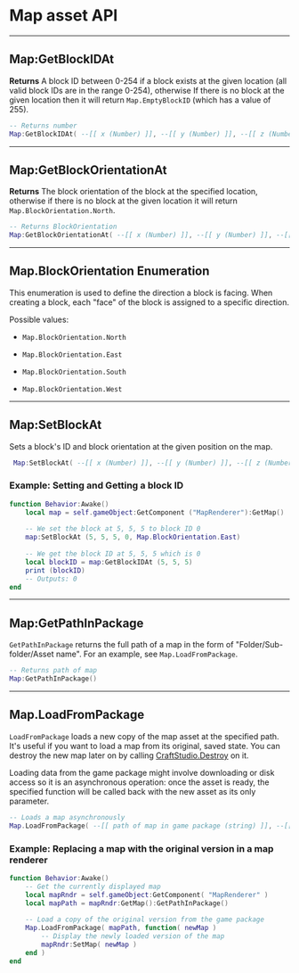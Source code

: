 # Map asset API

----
## Map:GetBlockIDAt
**Returns** A block ID between 0-254 if a block exists at the given location (all valid block IDs are in the range 0-254), otherwise If there is no block at the given location then it will return ```Map.EmptyBlockID``` (which has a value of 255).

```lua
-- Returns number
Map:GetBlockIDAt( --[[ x (Number) ]], --[[ y (Number) ]], --[[ z (Number) ]] )
```

----
## Map:GetBlockOrientationAt
**Returns** The block orientation of the block at the specified location, otherwise if there is no block at the given location it will return ```Map.BlockOrientation.North```.

```lua
-- Returns BlockOrientation
Map:GetBlockOrientationAt( --[[ x (Number) ]], --[[ y (Number) ]], --[[ z (Number) ]] )
```

----
## Map.BlockOrientation Enumeration
This enumeration is used to define the direction a block is facing. When creating a block, each "face" of the block is assigned to a specific direction.

Possible values:

* ```Map.BlockOrientation.North```

* ```Map.BlockOrientation.East```

* ```Map.BlockOrientation.South```

* ```Map.BlockOrientation.West```

----
## Map:SetBlockAt
Sets a block's ID and block orientation at the given position on the map.

```lua
 Map:SetBlockAt( --[[ x (Number) ]], --[[ y (Number) ]], --[[ z (Number) ]], --[[ block id (Number) ]], --[[ orientation (BlockOrientation) ]] )
```

### Example: **Setting and Getting a block ID**
```lua
function Behavior:Awake()
    local map = self.gameObject:GetComponent ("MapRenderer"):GetMap()
 
    -- We set the block at 5, 5, 5 to block ID 0
    map:SetBlockAt (5, 5, 5, 0, Map.BlockOrientation.East)
 
    -- We get the block ID at 5, 5, 5 which is 0
    local blockID = map:GetBlockIDAt (5, 5, 5)
    print (blockID)
    -- Outputs: 0
end
```

----
## Map:GetPathInPackage
```GetPathInPackage``` returns the full path of a map in the form of "Folder/Sub-folder/Asset name". For an example, see ```Map.LoadFromPackage```.

```lua
-- Returns path of map
Map:GetPathInPackage()
```

----
## Map.LoadFromPackage
```LoadFromPackage``` loads a new copy of the map asset at the specified path. It's useful if you want to load a map from its original, saved state. You can destroy the new map later on by calling [CraftStudio.Destroy](CraftStudio) on it.

Loading data from the game package might involve downloading or disk access so it is an asynchronous operation: once the asset is ready, the specified function will be called back with the new asset as its only parameter.

```lua
-- Loads a map asynchronously
Map.LoadFromPackage( --[[ path of map in game package (string) ]], --[[ callback function ]] )
```

### Example: **Replacing a map with the original version in a map renderer**
```lua
function Behavior:Awake()
    -- Get the currently displayed map
    local mapRndr = self.gameObject:GetComponent( "MapRenderer" )
    local mapPath = mapRndr:GetMap():GetPathInPackage()
   
    -- Load a copy of the original version from the game package
    Map.LoadFromPackage( mapPath, function( newMap )
        -- Display the newly loaded version of the map
        mapRndr:SetMap( newMap )
    end )
end
```